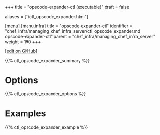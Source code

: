 +++
title = "opscode-expander-ctl (executable)"
draft = false

aliases = ["/ctl_opscode_expander.html"]

[menu]
  [menu.infra]
    title = "opscode-expander-ctl"
    identifier = "chef_infra/managing_chef_infra_server/ctl_opscode_expander.md opscode-expander-ctl"
    parent = "chef_infra/managing_chef_infra_server"
    weight = 190
+++

[\[edit on GitHub\]](https://github.com/chef/chef-web-docs/blob/master/content/ctl_opscode_expander.md)

{{% ctl_opscode_expander_summary %}}

Options
=======

{{% ctl_opscode_expander_options %}}

Examples
========

{{% ctl_opscode_expander_example %}}
